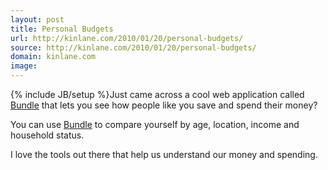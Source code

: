 ```yaml
---
layout: post
title: Personal Budgets
url: http://kinlane.com/2010/01/20/personal-budgets/
source: http://kinlane.com/2010/01/20/personal-budgets/
domain: kinlane.com
image: 
---
```

{% include JB/setup %}Just came across a cool web application called <a href="http://bundle.com/">Bundle</a> that lets you see how people like you save and spend their money?<p></p>
You can use <a href="http://bundle.com/">Bundle</a> to compare yourself by age, location, income and household status.<p></p>
I love the tools out there that help us understand our money and spending.